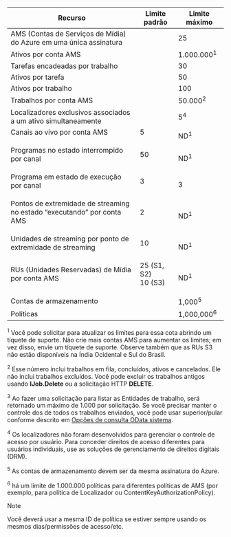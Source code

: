 | Recurso | Limite padrão | Limite máximo |
| --- | --- | --- |
| AMS (Contas de Serviços de Mídia) do Azure em uma única assinatura | |25 |
| Ativos por conta AMS | |1.000.000<sup>1</sup> |
| Tarefas encadeadas por trabalho | |30 |
| Ativos por tarefa | |50 |
| Ativos por trabalho | |100 |
| Trabalhos por conta AMS | |50.000<sup>2</sup> |
| Localizadores exclusivos associados a um ativo simultaneamente | |5<sup>4</sup> |
| Canais ao vivo por conta AMS  </p></td> |5</p></td> |ND<sup>1</sup> |
| Programas no estado interrompido por canal  </p></td> |50</p></td> |ND<sup>1</sup> |
| Programa em estado de execução por canal  </p></td> |3</p></td> |3 |
| Pontos de extremidade de streaming no estado “executando” por conta AMS</p></td> |2</p></td> |ND<sup>1</sup> |
| Unidades de streaming por ponto de extremidade de streaming </p></td> |10 </p></td> |ND<sup>1</sup> |
| RUs (Unidades Reservadas) de Mídia por conta AMS </p></td> |25 (S1, S2)<br/>10 (S3)</p></td> |ND<sup>1</sup> |
| Contas de armazenamento | |1,000<sup>5</sup> |
| Políticas | |1,000,000<sup>6</sup> |
 
<sup>1</sup> Você pode solicitar para atualizar os limites para essa cota abrindo um tíquete de suporte. Não crie mais contas AMS para aumentar os limites; em vez disso, envie um tíquete de suporte. Observe também que as RUs S3 não estão disponíveis na Índia Ocidental e Sul do Brasil.

<sup>2</sup> Esse número inclui trabalhos em fila, concluídos, ativos e cancelados. Ele não inclui trabalhos excluídos. Você pode excluir os trabalhos antigos usando **IJob.Delete** ou a solicitação HTTP **DELETE**.

<sup>3</sup> Ao fazer uma solicitação para listar as Entidades de trabalho, será retornado um máximo de 1.000 por solicitação. Se você precisar manter o controle dos de todos os trabalhos enviados, você pode usar superior/pular conforme descrito em [Opções de consulta OData sistema](http://msdn.microsoft.com/library/gg309461.aspx).

<sup>4</sup> Os localizadores não foram desenvolvidos para gerenciar o controle de acesso por usuário. Para conceder direitos de acesso diferentes para usuários individuais, use as soluções de gerenciamento de direitos digitais (DRM).

<sup>5</sup> As contas de armazenamento devem ser da mesma assinatura do Azure.

<sup>6</sup> há um limite de 1.000.000 políticas para diferentes políticas de AMS (por exemplo, para política de Localizador ou ContentKeyAuthorizationPolicy). 

>[!NOTE]
>Você deverá usar a mesma ID de política se estiver sempre usando os mesmos dias/permissões de acesso/etc.



<!--HONumber=Nov16_HO4-->


